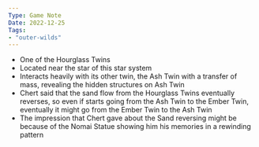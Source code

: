 ```yaml
---
Type: Game Note
Date: 2022-12-25
Tags:
- "outer-wilds"
---
```

- One of the Hourglass Twins 
- Located near the star of this star system
- Interacts heavily with its other twin, the Ash Twin with a transfer of mass, revealing the hidden structures on Ash Twin
- Chert said that the sand flow from the Hourglass Twins eventually reverses, so even if starts going from the Ash Twin to the Ember Twin, eventually it might go from the Ember Twin to the Ash Twin
- The impression that Chert gave about the Sand reversing might be because of the Nomai Statue showing him his memories in a rewinding pattern

